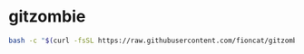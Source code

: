 # gitzombie

```bash
bash -c "$(curl -fsSL https://raw.githubusercontent.com/fioncat/gitzombie/HEAD/install.sh)"
```
